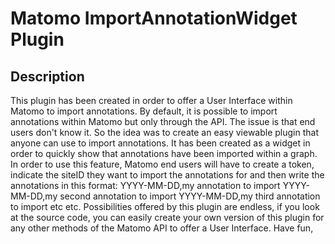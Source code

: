 # Matomo ImportAnnotationWidget Plugin

## Description

This plugin has been created in order to offer a User Interface within Matomo to import annotations.
By default, it is possible to import annotations within Matomo but only through the API. The issue is that end users don't know it.
So the idea was to create an easy viewable plugin that anyone can use to import annotations.
It has been created as a widget in order to quickly show that annotations have been imported within a graph.
In order to use this feature, Matomo end users will have to create a token, indicate the siteID they want to import the annotations for and then write the annotations in this format:
YYYY-MM-DD,my annotation to import
YYYY-MM-DD,my second annotation to import
YYYY-MM-DD,my third annotation to import
etc etc.
Possibilities offered by this plugin are endless, if you look at the source code, you can easily create your own version of this plugin for any other methods of the Matomo API to offer a User Interface.
Have fun,
